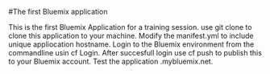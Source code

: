 #The first Bluemix application

This is the first Bluemix Application for a training session.
use git clone to clone this application to your machine.
Modify the manifest.yml to include unique appliocation hostname.
Login to the Bluemix environment from the commandline usin cf Login.
After succesfull login use cf push to publish this to your Bluemix account.
Test the application <your hostname>.mybluemix.net.